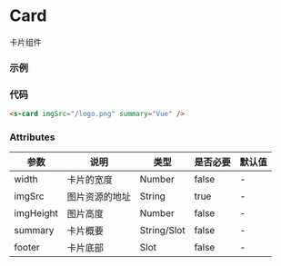 # Card
卡片组件

### 示例
<s-card imgSrc="/something-ui/logo.png" summary="Vue" />

### 代码
```html
<s-card imgSrc="/logo.png" summary="Vue" />
```

### Attributes
| 参数 | 说明 | 类型 | 是否必要 | 默认值 |
| ---  | ---  | --- | --- | --- |
| width | 卡片的宽度 | Number | false | - |
| imgSrc | 图片资源的地址 | String | true | - |
| imgHeight | 图片高度 | Number | false | - |
| summary | 卡片概要 | String/Slot | false | - |
| footer | 卡片底部 | Slot | false | - |




